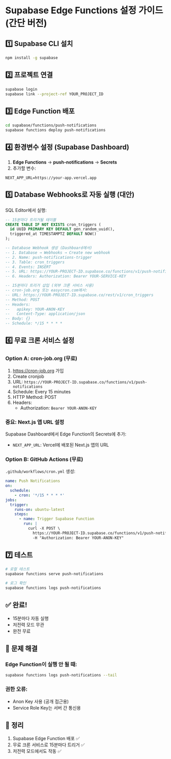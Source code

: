 # Supabase Edge Functions 설정 가이드 (간단 버전)

## 1️⃣ Supabase CLI 설치
```bash
npm install -g supabase
```

## 2️⃣ 프로젝트 연결
```bash
supabase login
supabase link --project-ref YOUR_PROJECT_ID
```

## 3️⃣ Edge Function 배포
```bash
cd supabase/functions/push-notifications
supabase functions deploy push-notifications
```

## 4️⃣ 환경변수 설정 (Supabase Dashboard)
1. **Edge Functions** → **push-notifications** → **Secrets**
2. 추가할 변수:
```
NEXT_APP_URL=https://your-app.vercel.app
```

## 5️⃣ Database Webhooks로 자동 실행 (대안)

SQL Editor에서 실행:

```sql
-- 15분마다 트리거될 테이블
CREATE TABLE IF NOT EXISTS cron_triggers (
  id UUID PRIMARY KEY DEFAULT gen_random_uuid(),
  triggered_at TIMESTAMPTZ DEFAULT NOW()
);

-- Database Webhook 생성 (Dashboard에서)
-- 1. Database → Webhooks → Create new webhook
-- 2. Name: push-notifications-trigger  
-- 3. Table: cron_triggers
-- 4. Events: INSERT
-- 5. URL: https://YOUR-PROJECT-ID.supabase.co/functions/v1/push-notifications
-- 6. Headers: Authorization: Bearer YOUR-SERVICE-KEY

-- 15분마다 트리거 삽입 (외부 크론 서비스 사용)
-- cron-job.org 또는 easycron.com에서:
-- URL: https://YOUR-PROJECT-ID.supabase.co/rest/v1/cron_triggers
-- Method: POST
-- Headers: 
--   apikey: YOUR-ANON-KEY
--   Content-Type: application/json
-- Body: {}
-- Schedule: */15 * * * *
```

## 6️⃣ 무료 크론 서비스 설정

### Option A: cron-job.org (무료)
1. https://cron-job.org 가입
2. Create cronjob
3. URL: `https://YOUR-PROJECT-ID.supabase.co/functions/v1/push-notifications`
4. Schedule: Every 15 minutes
5. HTTP Method: POST
6. Headers:
   - Authorization: `Bearer YOUR-ANON-KEY`

### 중요: Next.js 앱 URL 설정
Supabase Dashboard에서 Edge Function의 Secrets에 추가:
- `NEXT_APP_URL`: Vercel에 배포된 Next.js 앱의 URL

### Option B: GitHub Actions (무료)
`.github/workflows/cron.yml` 생성:
```yaml
name: Push Notifications
on:
  schedule:
    - cron: '*/15 * * * *'
jobs:
  trigger:
    runs-on: ubuntu-latest
    steps:
      - name: Trigger Supabase Function
        run: |
          curl -X POST \
            https://YOUR-PROJECT-ID.supabase.co/functions/v1/push-notifications \
            -H "Authorization: Bearer YOUR-ANON-KEY"
```

## 7️⃣ 테스트
```bash
# 로컬 테스트
supabase functions serve push-notifications

# 로그 확인
supabase functions logs push-notifications
```

## ✅ 완료!
- 15분마다 자동 실행
- 저전력 모드 무관
- 완전 무료

## 🔧 문제 해결

### Edge Function이 실행 안 될 때:
```bash
supabase functions logs push-notifications --tail
```

### 권한 오류:
- Anon Key 사용 (공개 접근용)
- Service Role Key는 서버 간 통신용

## 📝 정리
1. Supabase Edge Function 배포 ✅
2. 무료 크론 서비스로 15분마다 트리거 ✅  
3. 저전력 모드에서도 작동 ✅